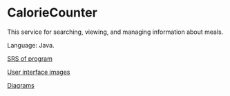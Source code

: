 # CalorieCounter

This service for searching, viewing, and managing information about meals.

Language: Java.

[SRS of program](https://github.com/splitmindq/CalorieCounterMockups/blob/main/Requirements/SRS.md)

[User interface images](https://github.com/splitmindq/CalorieCounterMockups/tree/main/Mockups)

[Diagrams](https://github.com/splitmindq/CalorieCounterMockups/tree/main/Diagrams)
